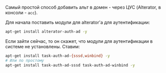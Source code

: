 Самый простой способ добавить альт в домен - через ЦУС (Alterator, в консоли - `acc`).

Для начала поставить модули для alterator'a для аутентификации:
```bash
apt-get install alterator-auth-ad -y
```
Если зайти сейчас, то он скажет, что модули для аутентификации в системе не установлены. Ставим:
```bash
apt-get install task-auth-ad-{sssd,winbind} -y
# Или по простому
apt-get install task-auth-ad-sssd task-auth-ad-winbind -y
```
